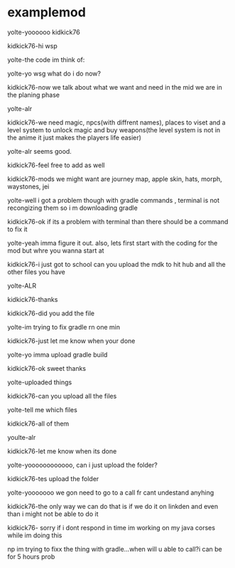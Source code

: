 # examplemod
yolte-yoooooo kidkick76


kidkick76-hi wsp


yolte-the code im think of:


yolte-yo wsg what do i do now?


kidkick76-now we talk about what we want and need in the mid we are in the planing phase


yolte-alr


kidkick76-we need magic, npcs(with diffrent names), places to viset and a level system to unlock magic and buy weapons(the level system is not in the anime it just makes the players life easier)


yolte-alr seems good.

kidkick76-feel free to add as well


kidkick76-mods we might want are journey map, apple skin, hats, morph, waystones, jei


yolte-well i got a problem though with gradle commands , terminal is not recongizing them so i m downloading gradle



kidkick76-ok if its a problem with terminal than there should be a command to fix it

yolte-yeah imma figure it out. also, lets first start with the coding for the mod
but whre you wanna start at


kidkick76-i just got to school can you upload the mdk to hit hub and all the other files you have

yolte-ALR


kidkick76-thanks


kidkick76-did you add the file

yolte-im trying to fix gradle rn one min


kidkick76-just let me know when your done

yolte-yo imma upload gradle build


kidkick76-ok sweet thanks

yolte-uploaded things 


kidkick76-can you upload all the files

yolte-tell me which files


kidkick76-all of them


youlte-alr


kidkick76-let me know when its done


yolte-yoooooooooooo, can i just upload the folder?

kidkick76-tes upload the folder

yolte-yooooooo we gon need to go to a call fr cant undestand anyhing


kidkick76-the only way we can do that is if we do it on linkden and even than i might not be able to do it


kidkick76- sorry if i dont respond in time im working on my java corses while im doing this

np im trying to fixx the thing with gradle...when will u able to call?i can be for 5 hours prob
